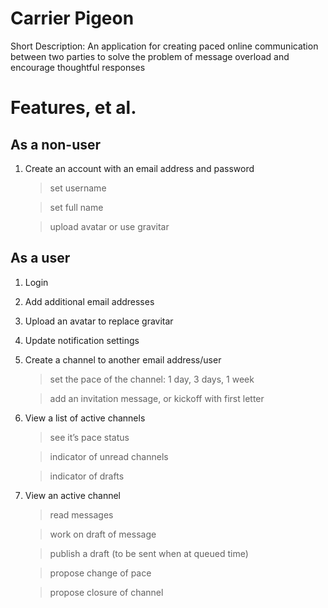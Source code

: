 Carrier Pigeon
==============

Short Description:
An application for creating paced online communication between two parties to solve the problem of message overload and encourage thoughtful responses


Features, et al.
================

As a non-user
-------------
1.  Create an account with an email address and password
    
    > set username
    
    > set full name
    
    > upload avatar or use gravitar
	
As a user
---------

1.  Login
2.  Add additional email addresses
3.  Upload an avatar to replace gravitar
4.  Update notification settings
5.  Create a channel to another email address/user
    
    > set the pace of the channel: 1 day, 3 days, 1 week
    
    > add an invitation message, or kickoff with first letter
6.  View a list of active channels

    > see it’s pace status

    > indicator of unread channels
    
    > indicator of drafts 
7.  View an active channel
    
    > read messages
    
    > work on draft of message
    
    > publish a draft (to be sent when at queued time)
    
    > propose change of pace
    
    > propose closure of channel